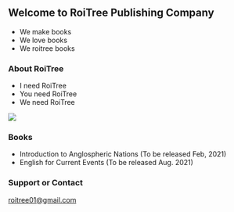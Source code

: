 ## Welcome to **RoiTree** Publishing Company

- We make books
- We love books
- We roitree books

### About RoiTree

- I need RoiTree
- You need RoiTree
- We need RoiTree

<img src="<a href='https://ifh.cc/v-JiKdqr' target='_blank'><img src='https://ifh.cc/g/JiKdqr.jpg' border='0'></a>" />

### Books

- Introduction to Anglospheric Nations (To be released Feb, 2021)
- English for Current Events (To be released Aug. 2021)

### Support or Contact

roitree01@gmail.com

